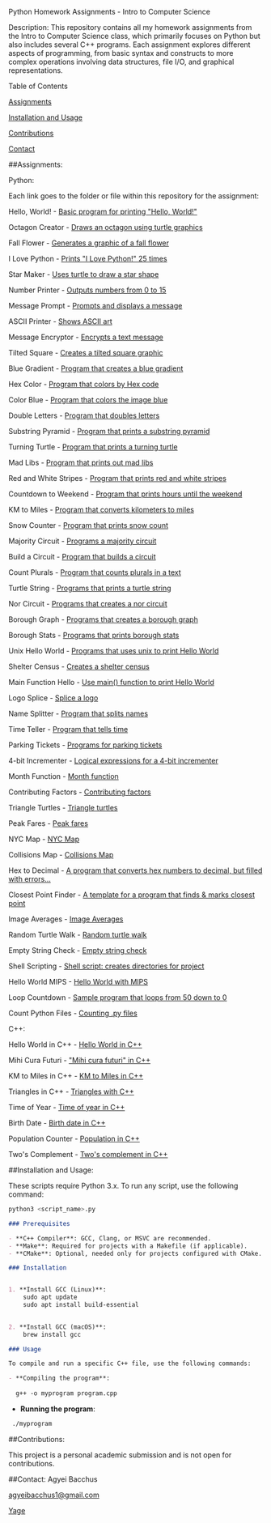 Python Homework Assignments - Intro to Computer Science

Description:
This repository contains all my homework assignments from the Intro to Computer Science class, which primarily focuses on Python but also includes several C++ programs. Each assignment explores different aspects of programming, from basic syntax and constructs to more complex operations involving data structures, file I/O, and graphical representations.

Table of Contents

[Assignments](#assignments)

[Installation and Usage](#installation-and-usage)

[Contributions](#contrabutions)

[Contact](#contact)
	
	

##Assignments:



Python:

Each link goes to the folder or file within this repository for the assignment:

Hello, World! - [Basic program for printing "Hello, World!"](https://github.com/Yage0110/CSCI-127/blob/main/HW1.py)

Octagon Creator - [Draws an octagon using turtle graphics](https://github.com/Yage0110/CSCI-127/blob/main/HW2.py)

Fall Flower - [Generates a graphic of a fall flower](https://github.com/Yage0110/CSCI-127/blob/main/HW3.py)

I Love Python - [Prints "I Love Python!" 25 times](https://github.com/Yage0110/CSCI-127/blob/main/HW4.py)

Star Maker - [Uses turtle to draw a star shape](https://github.com/Yage0110/CSCI-127/blob/main/HW5.py)

Number Printer - [Outputs numbers from 0 to 15](https://github.com/Yage0110/CSCI-127/blob/main/HW6.py)

Message Prompt - [Prompts and displays a message](https://github.com/Yage0110/CSCI-127/blob/main/HW7.py)

ASCII Printer - [Shows ASCII art](https://github.com/Yage0110/CSCI-127/blob/main/HW8.py)

Message Encryptor - [Encrypts a text message](https://github.com/Yage0110/CSCI-127/blob/main/HW9.py)

Tilted Square - [Creates a tilted square graphic](https://github.com/Yage0110/CSCI-127/blob/main/HW10.py)

Blue Gradient - [Program that creates a blue gradient](https://github.com/Yage0110/CSCI-127/blob/main/HW11.py)

Hex Color - [Program that colors by Hex code](https://github.com/Yage0110/CSCI-127/blob/main/HW12.py)

Color Blue - [Program that colors the image blue](https://github.com/Yage0110/CSCI-127/blob/main/HW13.py)

Double Letters - [Program that doubles letters](https://github.com/Yage0110/CSCI-127/blob/main/HW14.py)

Substring Pyramid - [Program that prints a substring pyramid](https://github.com/Yage0110/CSCI-127/blob/main/HW15.py)

Turning Turtle - [Program that prints a turning turtle](https://github.com/Yage0110/CSCI-127/blob/main/HW16.py)

Mad Libs - [Program that prints out mad libs](https://github.com/Yage0110/CSCI-127/blob/main/HW17.py)

Red and White Stripes - [Program that prints red and white stripes](https://github.com/Yage0110/CSCI-127/blob/main/HW18.py)

Countdown to Weekend - [Program that prints hours until the weekend](https://github.com/Yage0110/CSCI-127/blob/main/HW19.py)

KM to Miles - [Program that converts kilometers to miles](https://github.com/Yage0110/CSCI-127/blob/main/HW20.py)

Snow Counter - [Program that prints snow count](https://github.com/Yage0110/CSCI-127/blob/main/HW21.py)

Majority Circuit - [Programs a majority circuit](https://github.com/Yage0110/CSCI-127/blob/main/HW22.py)

Build a Circuit - [Program that builds a circuit](https://github.com/Yage0110/CSCI-127/blob/main/HW23.py)

Count Plurals - [Program that counts plurals in a text](https://github.com/Yage0110/CSCI-127/blob/main/HW24.py)

Turtle String - [Programs that prints a turtle string](https://github.com/Yage0110/CSCI-127/blob/main/HW25.py)

Nor Circuit - [Programs that creates a nor circuit](https://github.com/Yage0110/CSCI-127/blob/main/HW26.py)

Borough Graph - [Programs that creates a borough graph](https://github.com/Yage0110/CSCI-127/blob/main/HW27.py)

Borough Stats - [Programs that prints borough stats](https://github.com/Yage0110/CSCI-127/blob/main/HW28.py)

Unix Hello World - [Programs that uses unix to print Hello World](https://github.com/Yage0110/CSCI-127/blob/main/HW29.py)

Shelter Census - [Creates a shelter census](https://github.com/Yage0110/CSCI-127/blob/main/HW31.py)

Main Function Hello - [Use main() function to print Hello World](https://github.com/Yage0110/CSCI-127/blob/main/HW32.py)

Logo Splice - [Splice a logo](https://github.com/Yage0110/CSCI-127/blob/main/HW33.py)

Name Splitter - [Program that splits names](https://github.com/Yage0110/CSCI-127/blob/main/HW34.py)

Time Teller - [Program that tells time](https://github.com/Yage0110/CSCI-127/blob/main/HW35.py)

Parking Tickets - [Programs for parking tickets](https://github.com/Yage0110/CSCI-127/blob/main/HW36.py)

4-bit Incrementer - [Logical expressions for a 4-bit incrementer](https://github.com/Yage0110/CSCI-127/blob/main/HW37.py)

Month Function - [Month function](https://github.com/Yage0110/CSCI-127/blob/main/HW38.py)

Contributing Factors - [Contributing factors](https://github.com/Yage0110/CSCI-127/blob/main/HW39.py)

Triangle Turtles - [Triangle turtles](https://github.com/Yage0110/CSCI-127/blob/main/HW40.py)

Peak Fares - [Peak fares](https://github.com/Yage0110/CSCI-127/blob/main/HW41.py)

NYC Map - [NYC Map](https://github.com/Yage0110/CSCI-127/blob/main/HW42.py)

Collisions Map - [Collisions Map](https://github.com/Yage0110/CSCI-127/blob/main/HW43.py)

Hex to Decimal - [A program that converts hex numbers to decimal, but filled with errors...](https://github.com/Yage0110/CSCI-127/blob/main/HW44.py)

Closest Point Finder - [A template for a program that finds & marks closest point](https://github.com/Yage0110/CSCI-127/blob/main/HW45.py)

Image Averages - [Image Averages](https://github.com/Yage0110/CSCI-127/blob/main/HW46.py)

Random Turtle Walk - [Random turtle walk](https://github.com/Yage0110/CSCI-127/blob/main/HW47.py)

Empty String Check - [Empty string check](https://github.com/Yage0110/CSCI-127/blob/main/HW48.py)

Shell Scripting - [Shell script: creates directories for project](https://github.com/Yage0110/CSCI-127/blob/main/HW49.py)

Hello World MIPS - [Hello World with MIPS](https://github.com/Yage0110/CSCI-127/blob/main/HW50.py)

Loop Countdown - [Sample program that loops from 50 down to 0](https://github.com/Yage0110/CSCI-127/blob/main/HW51.py)

Count Python Files - [Counting .py files](https://github.com/Yage0110/CSCI-127/blob/main/HW52.py)


C++:

		
Hello World in C++ - [Hello World in C++](https://github.com/Yage0110/CSCI-127/blob/main/HW53.py)
		
Mihi Cura Futuri - ["Mihi cura futuri" in C++](https://github.com/Yage0110/CSCI-127/blob/main/HW54.py)
		
KM to Miles in C++ - [KM to Miles in C++](https://github.com/Yage0110/CSCI-127/blob/main/HW55.py)
		
Triangles in C++ - [Triangles with C++](https://github.com/Yage0110/CSCI-127/blob/main/HW56.py)
		
Time of Year - [Time of year in C++](https://github.com/Yage0110/CSCI-127/blob/main/HW57.py)
		
Birth Date - [Birth date in C++](https://github.com/Yage0110/CSCI-127/blob/main/HW58.py)
		
Population Counter - [Population in C++](https://github.com/Yage0110/CSCI-127/blob/main/HW59.py)
		
Two's Complement - [Two's complement in C++](https://github.com/Yage0110/CSCI-127/blob/main/HW60.py)
		
		

##Installation and Usage:

These scripts require Python 3.x. To run any script, use the following command:

```bash
python3 <script_name>.py
```

```markdown
### Prerequisites

- **C++ Compiler**: GCC, Clang, or MSVC are recommended.
- **Make**: Required for projects with a Makefile (if applicable).
- **CMake**: Optional, needed only for projects configured with CMake.
```
```markdown
### Installation


1. **Install GCC (Linux)**:
   	sudo apt update
   	sudo apt install build-essential
   

2. **Install GCC (macOS)**:
   	brew install gcc
```
```markdown
### Usage

To compile and run a specific C++ file, use the following commands:

- **Compiling the program**:
  
  g++ -o myprogram program.cpp
```

- **Running the program**:
 ```bash
  ./myprogram
  ```




##Contributions:

This project is a personal academic submission and is not open for contributions.





##Contact:
Agyei Bacchus

agyeibacchus1@gmail.com

[Yage](https://github.com/Yage0110)

